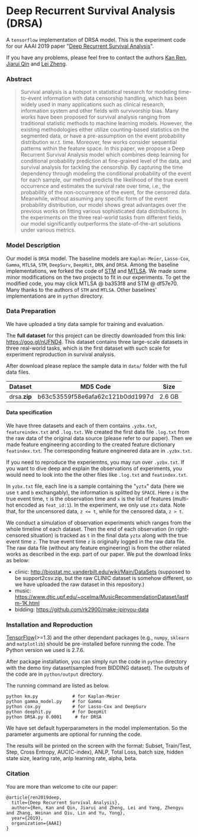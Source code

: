 # Deep Recurrent Survival Analysis (DRSA)
A `tensorflow` implementation of DRSA model. This is the experiment code for our AAAI 2019 paper "[Deep Recurrent Survival Analysis](https://arxiv.org/abs/1809.02403)".

If you have any problems, please feel free to contact the authors [Kan Ren](http://saying.ren), [Jiarui Qin](mailto:qinjr@icloud.com) and [Lei Zheng](mailto:zhenglei2016@sjtu.edu.cn).

### Abstract
> Survival analysis is a hotspot in statistical research for modeling time-to-event information with data censorship handling, which has been widely used in many applications such as clinical research, information system and other fields with survivorship bias. Many works have been proposed for survival analysis ranging from traditional statistic methods to machine learning models. However, the existing methodologies either utilize counting-based statistics on the segmented data, or have a pre-assumption on the event probability distribution w.r.t. time. Moreover, few works consider sequential patterns within the feature space. In this paper, we propose a Deep Recurrent Survival Analysis model which combines deep learning for conditional probability prediction at fine-grained level of the data, and survival analysis for tackling the censorship. By capturing the time dependency through modeling the conditional probability of the event for each sample, our method predicts the likelihood of the true event occurrence and estimates the survival rate over time, i.e., the probability of the non-occurrence of the event, for the censored data. Meanwhile, without assuming any specific form of the event probability distribution, our model shows great advantages over the previous works on fitting various sophisticated data distributions. In the experiments on the three real-world tasks from different fields, our model significantly outperforms the state-of-the-art solutions under various metrics.

### Model Description
Our model is `DRSA` model. The baseline models are `Kaplan-Meier`, `Lasso-Cox`, `Gamma`, `MTLSA`, `STM`, `DeepSurv`, `DeepHit`, `DRN`, and `DRSA`.
Among the baseline implementations, we forked the code of [STM](https://github.com/zeromike/bid-lands) and [MTLSA](https://github.com/MLSurvival/MTLSA).
We made some minor modifications on the two projects to fit in our experiments. To get the modified code, you may click MTLSA @ ba353f8 and STM @ df57e70. Many thanks to the authors of `STM` and `MTLSA`.
Other baselines' implementations are in `python` directory.

### Data Preparation
We have uploaded a tiny data sample for training and evaluation.

The **full dataset** for this project can be directly downloaded from this link: https://goo.gl/nUFND4.
This dataset contains three large-scale datasets in three real-world tasks, which is the first dataset with such scale for experiment reproduction in survival analysis.

After download please replace the sample data in `data/` folder with the full data files.

| Dataset  | MD5 Code  | Size |
| ------------ | ------------ | --- |
| drsa.**zip** | b63c53559f58e6afa62c121b0dd1997d  | 2.6 GB |

#### Data specification
We have three datasets and each of them contains `.yzbx.txt`, `featureindex.txt` and `.log.txt`.
We created the first data file `.log.txt` from the raw data of the original data source (please refer to our paper).
Then we made feature engineering according to the created feature dictionary `featindex.txt`.
The corresponding feature engineered data are in `.yzbx.txt`.

If you need to reproduce the experiemtns, you may run over `.yzbx.txt`.
If you want to dive deep and explain the observations of experiments, you would need to look into the the other files like `.log.txt` and `featindex.txt`. 

In `yzbx.txt` file, each line is a sample containing the "`yztx`" data (here we use `t` and `b` exchangably), the information is splitted by `SPACE`.
Here `z` is the true event time, `t` is the observation time and `x` is the list of features (multi-hot encoded as `feat_id:1`).
In the experiment, we only use `ztx` data.
Note that, for the uncensored data, `z <= t`, while for the censored data, `z > t`.

We conduct a simulation of observation experiments which ranges from the whole timeline of each dataset. Then the end of each observation (in right-censored situation) is tracked as `t` in the final data `yztx` along with the true event time `z`.
The true event time `z` is originally logged in the raw data file.
The raw data file (without any feature engineering) is from the other related works as described in the exp. part of our paper. We put the download links as below:
* clinic: http://biostat.mc.vanderbilt.edu/wiki/Main/DataSets  (supposed to be support2csv.zip, but the raw CLINIC dataset is somehow different, so we have uploaded the raw dataset in this repository.)
* music: https://www.dtic.upf.edu/~ocelma/MusicRecommendationDataset/lastfm-1K.html
* bidding: https://github.com/rk2900/make-ipinyou-data

### Installation and Reproduction
[TensorFlow](https://www.tensorflow.org/)(>=1.3) and the other dependant packages (e.g., `numpy`, `sklearn` and `matplotlib`) should be pre-installed before running the code. The Python version we used is 2.7.6.

After package installation, you can simply run the code in `python` directory with the demo tiny dataset(sampled from BIDDING dataset). The outputs of the code are in `python/output` directory.

The running command are listed as below.
```
python km.py             # for Kaplan-Meier
python gamma_model.py    # for Gamma
python cox.py            # for Lasso-Cox and DeepSurv
python deephit.py        # for DeepHit
python DRSA.py 0.0001     # for DRSA
```
We have set default hyperparameters in the model implementation. So the parameter arguments are optional for running the code.

The results will be printed on the screen with the format:
Subset, Train/Test,  Step,  Cross Entropy, AUC(C-index), ANLP, Total Loss, batch size, hidden state size, learing rate, anlp learning rate, alpha, beta.

### Citation
You are more than welcome to cite our paper:
```
@article{ren2019deep,
  title={Deep Recurrent Survival Analysis},
  author={Ren, Kan and Qin, Jiarui and Zheng, Lei and Yang, Zhengyu and Zhang, Weinan and Qiu, Lin and Yu, Yong},
  year={2019},
  organization={AAAI}
}
```
